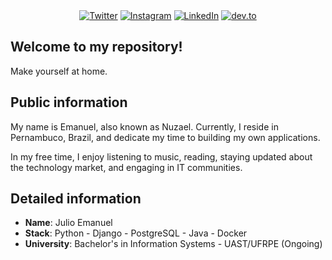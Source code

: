 <div align="center">
    <a target='_blank' href="https://twitter.com/nuzzael"><img src="https://img.shields.io/badge/Twitter-1DA1F2?style=for-the-badge&logo=twitter&logoColor=white" alt="Twitter"></a>
    <a target='_blank' href="https://instagram.com/nuzael"><img src="https://img.shields.io/badge/Instagram-E4405F?style=for-the-badge&logo=instagram&logoColor=white" alt="Instagram"></a>
    <a target='_blank' href="https://linkedin.com/in/nuzael"><img src="https://img.shields.io/badge/LinkedIn-0077B5?style=for-the-badge&logo=linkedin&logoColor=white" alt="LinkedIn"></a>
    <a target='_blank' href="https://dev.to/nuzael"><img src="https://img.shields.io/badge/dev.to-0A0A0A?style=for-the-badge&logo=dev.to&logoColor=white" alt="dev.to"></a>
</div>

## Welcome to my repository!

Make yourself at home.

## Public information

My name is Emanuel, also known as Nuzael. Currently, I reside in Pernambuco, Brazil, and dedicate my time to building my own applications.

In my free time, I enjoy listening to music, reading, staying updated about the technology market, and engaging in IT communities.

## Detailed information

* **Name**: Julio Emanuel
* **Stack**: Python - Django - PostgreSQL - Java - Docker
* **University**: Bachelor's in Information Systems - UAST/UFRPE (Ongoing)

